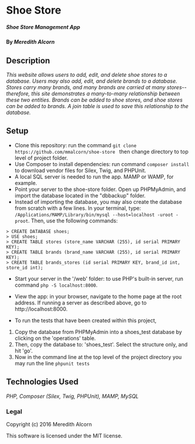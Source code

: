 # Shoe Store

##### _Shoe Store Management App_

#### By _Meredith Alcorn_

## Description

_This website allows users to add, edit, and delete shoe stores to a database.  Users may also add, edit, and delete brands to a database. Stores carry many brands, and many brands are carried at many stores--therefore, this site demonstrates a many-to-many relationship between these two entities.  Brands can be added to shoe stores, and shoe stores can be added to brands.  A join table is used to save this relationship to the database._

## Setup

 * Clone this repository: run the command ```git clone https://github.com/mmalcorn/shoe-store ``` then change directory to top level of project folder.
 * Use Composer to install dependencies: run command ```composer install ``` to download vendor files for Silex, Twig, and PHPUnit.
 * A local SQL server is needed to run the app.  MAMP or WAMP, for example.
 * Point your server to the shoe-store folder.  Open up PHPMyAdmin, and import the database located in the "dbbackup" folder.
 * Instead of importing the database, you may also create the database from scratch with a few lines.  In your terminal, type: ```/Applications/MAMP/Library/bin/mysql --host=localhost -uroot -proot```.  Then, use the following commands:

```console
> CREATE DATABASE shoes;
> USE shoes;
> CREATE TABLE stores (store_name VARCHAR (255), id serial PRIMARY KEY);
> CREATE TABLE brands (brand_name VARCHAR (255), id serial PRIMARY KEY);
> CREATE TABLE brands_stores (id serial PRIMARY KEY, brand_id int, store_id int);
```
* Start your server in the '/web' folder: to use PHP's built-in server, run command ```php -S localhost:8000```.
* View the app: in your browser, navigate to the home page at the root address. If running a server as described above, go to http://localhost:8000.

* To run the tests that have been created within this project,
1)  Copy the database from PHPMyAdmin into a shoes_test database by clicking on the 'operations' table.
2)  Then, copy the database to: 'shoes_test'.  Select the structure only, and hit 'go'.
3) Now in the command line at the top level of the project directory you may run the line ```phpunit tests```


## Technologies Used

_PHP, Composer (Silex, Twig, PHPUnit), MAMP, MySQL_

### Legal

Copyright (c) 2016 Meredith Alcorn

This software is licensed under the MIT license.
